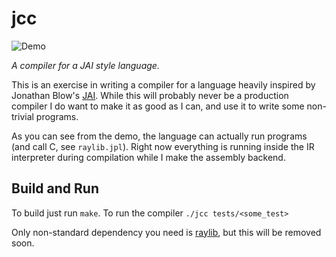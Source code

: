 # jcc

![Demo](demo.gif)

_A compiler for a JAI style language._

This is an exercise in writing a compiler for a language heavily inspired by Jonathan Blow's
[JAI](https://www.youtube.com/watch?v=uZgbKrDEzAs). While this will probably never be a production compiler
I do want to make it as good as I can, and use it to write some non-trivial programs.

As you can see from the demo, the language can actually run programs (and call C, see `raylib.jpl`).
Right now everything is running inside the IR interpreter during compilation while I make the assembly backend.

## Build and Run

To build just run `make`. To run the compiler `./jcc tests/<some_test>`

Only non-standard dependency you need is [raylib](https://github.com/raysan5/raylib), but this will be removed soon.
